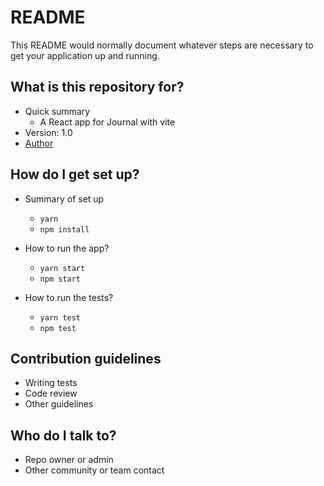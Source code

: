 # README

This README would normally document whatever steps are necessary to get your application up and running.

## What is this repository for?

- Quick summary
  - A React app for Journal with vite
- Version: 1.0
- [Author](https://www.linkedin.com/in/felipenavaslederhos)

## How do I get set up?

- Summary of set up

  - `yarn`
  - `npm install`

- How to run the app?

  - `yarn start`
  - `npm start`

- How to run the tests?

  - `yarn test`
  - `npm test`
## Contribution guidelines

- Writing tests
- Code review
- Other guidelines

## Who do I talk to?

- Repo owner or admin
- Other community or team contact
